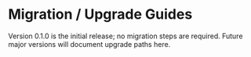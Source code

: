 # Migration / Upgrade Guides

Version 0.1.0 is the initial release; no migration steps are required.
Future major versions will document upgrade paths here.
